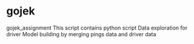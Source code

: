 # gojek
gojek_assignment
This script contains python script
  Data exploration for driver
  Model building by merging pings data and driver data
